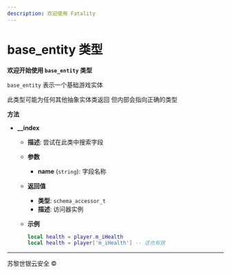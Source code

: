 ```yaml
---
description: 欢迎使用 Fatality
---
```


# base\_entity 类型

**欢迎开始使用 `base_entity` 类型**

`base_entity` 表示一个基础游戏实体

此类型可能为任何其他抽象实体类返回 但内部会指向正确的类型

**方法**

* **\_\_index**
  * **描述**: 尝试在此类中搜索字段
  * **参数**
    * **name** (`string`): 字段名称
  * **返回值**
    * **类型**: `schema_accessor_t`
    * **描述**: 访问器实例
  *   **示例**

      ```lua
      local health = player.m_iHealth
      local health = player['m_iHealth'] -- 这也有效
      ```

***

苏黎世银云安全 ©
